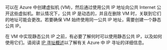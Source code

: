 可以在 Azure 中创建虚拟机 (VM)，然后通过使用公共 IP 地址向公共 Internet 公开这些虚拟机。默认情况下，公共 IP 是动态的，并且在删除 VM 时，关联到它们的地址可能会更改。若要确保 VM 始终使用同一公共 IP 地址，需要创建一个静态公共 IP。

在 VM 中实现静态公共 IP 之前，有必要了解何时可以使用静态公共 IP，以及如何使用它们。请阅读 [IP 寻址概述](../articles/virtual-network/virtual-network-ip-addresses-overview-classic.md)以了解有关 Azure 中 IP 寻址的详细信息。

<!---HONumber=Mooncake_0215_2016-->